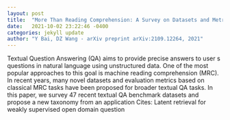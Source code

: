 ```yaml
---
layout: post
title:  "More Than Reading Comprehension: A Survey on Datasets and Metrics of Textual Question Answering"
date:   2021-10-02 23:22:46 -0400
categories: jekyll update
author: "Y Bai, DZ Wang - arXiv preprint arXiv:2109.12264, 2021"
---
```

Textual Question Answering (QA) aims to provide precise answers to user s questions in natural language using unstructured data. One of the most popular approaches to this goal is machine reading comprehension (MRC). In recent years, many novel datasets and evaluation metrics based on classical MRC tasks have been proposed for broader textual QA tasks. In this paper, we survey 47 recent textual QA benchmark datasets and propose a new taxonomy from an application Cites: Latent retrieval for weakly supervised open domain question